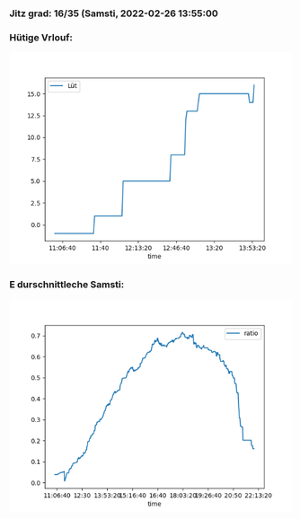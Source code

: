 ### Jitz grad: 16/35 (Samsti, 2022-02-26 13:55:00

### Hütige Vrlouf:
![Graph](Today.png)

### E durschnittleche Samsti:
![Graph](Samsti.png)